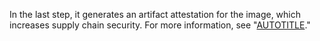In the last step, it generates an artifact attestation for the image, which increases supply chain security. For more information, see "[AUTOTITLE](/actions/security-guides/using-artifact-attestations-to-establish-provenance-for-builds)."
